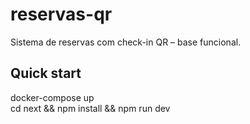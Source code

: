 # reservas-qr
Sistema de reservas com check-in QR – base funcional.

## Quick start
docker-compose up  
cd next && npm install && npm run dev  